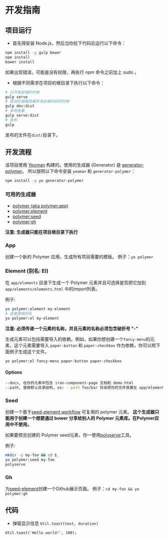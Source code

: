 开发指南
========

## 项目运行

* 首先得安装 Node.js，然后当你拉下代码后运行以下命令：

```sh
npm install -g gulp bower
npm install
bower install
```

如果出现错误，可能是没有权限，再执行 npm 命令之前加上 sudo 。

* 根据不同需求在项目的根目录下执行以下命令：

```sh
# 只开发前端的时候
gulp serve
# 启动后端服务器开发前端代码的时候
gulp dev:dist
# 本地查看
gulp serve:dist
# 发布
gulp
```
发布的文件在```dist/```目录下。

## 开发流程

该项目使用 [Yeoman](http://yeoman.io/) 构建的。使用的生成器 (Generator) 是
[generator-polymer](https://github.com/yeoman/generator-polymer)。
所以按照以下命令安装 ```yeoman``` 和 ```generator-polymer```：

```sh
npm install -g yo generator-polymer
```
### 可用的生成器

- [polymer (aka polymer:app)](#app)
- [polymer:element](#element-alias-el)
- [polymer:seed](#seed)
- [polymer:gh](#gh)

**注意: 生成器只能在项目根目录下执行**

### App

创建一个新的 Polymer 应用，生成所有项目需要的模板。
例子：`yo polymer`

### Element (别名: El)
在 `app/elements` 目录下生成一个 Polymer 元素并且可选择是否把它加到
`app/elements/elements.html` 中的import列表。

例子:
```bash
yo polymer:element my-element
# 或者使用别名
yo polymer:el my-element
```

**注意: 必须传递一个元素的名称，并且元素的名称必须包含破折号 "-"**

生成元素可以包括需要导入的依赖。例如，如果你想创建一个`fancy-menu`的元素，这个元素需要导入
 `paper-button` 和 `paper-checkbox` 作为依赖，你可以照下面例子生成这个文件。

```bash
yo polymer:el fancy-menu paper-button paper-checkbox
```

#### Options

```bash
--docs, 在你的元素中包含 iron-component-page 文档和 demo.html
--path, 替换默认目录结构, ex: --path foo/bar 将会把你的文件放置在 app/elements/foo/bar
```

### Seed

创建一个基于[seed-element workflow](https://github.com/polymerelements/seed-element)
可复用的 polymer 元素。
**这个生成器只能用于创建一个想要通过 bower 分享给别人的 Polymer 元素库。在Polymer应用中不使用。**

如果要预览创建的 Polymer seed元素，你一使用[polyserve](https://github.com/PolymerLabs/polyserve)工具。

例子:

```bash
mkdir -p my-foo && cd $_
yo polymer:seed my-foo
polyserve
```

### Gh

为[seed-element](#seed)创建一个Github展示页面。
例子：`cd my-foo && yo polymer:gh`

## 代码

* 弹窗显示信息 `Util.toast(text, duration)`

`Util.toast('Hello world!', 100);`
